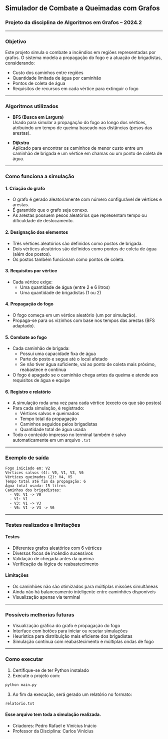 ## Simulador de Combate a Queimadas com Grafos

### Projeto da disciplina de Algoritmos em Grafos – 2024.2

---

### Objetivo

Este projeto simula o combate a incêndios em regiões representadas por grafos. O sistema modela a propagação do fogo e a atuação de brigadistas, considerando:

- Custo dos caminhos entre regiões
- Quantidade limitada de água por caminhão
- Pontos de coleta de água
- Requisitos de recursos em cada vértice para extinguir o fogo

---

### Algoritmos utilizados

- **BFS (Busca em Largura)**  
  Usado para simular a propagação do fogo ao longo dos vértices, atribuindo um tempo de queima baseado nas distâncias (pesos das arestas).

- **Dijkstra**  
  Aplicado para encontrar os caminhos de menor custo entre um caminhão de brigada e um vértice em chamas ou um ponto de coleta de água.

---

### Como funciona a simulação

#### 1. Criação do grafo
- O grafo é gerado aleatoriamente com número configurável de vértices e arestas.
- É garantido que o grafo seja conexo.
- As arestas possuem pesos aleatórios que representam tempo ou dificuldade de deslocamento.

#### 2. Designação dos elementos
- Três vértices aleatórios são definidos como postos de brigada.
- Dois vértices aleatórios são definidos como pontos de coleta de água (além dos postos).
- Os postos também funcionam como pontos de coleta.

#### 3. Requisitos por vértice
- Cada vértice exige:
  - Uma quantidade de água (entre 2 e 6 litros)
  - Uma quantidade de brigadistas (1 ou 2)

#### 4. Propagação do fogo
- O fogo começa em um vértice aleatório (um por simulação).
- Propaga-se para os vizinhos com base nos tempos das arestas (BFS adaptado).

#### 5. Combate ao fogo
- Cada caminhão de brigada:
  - Possui uma capacidade fixa de água
  - Parte do posto e segue até o local afetado
  - Se não tiver água suficiente, vai ao ponto de coleta mais próximo, reabastece e continua
- O fogo é apagado se o caminhão chega antes da queima e atende aos requisitos de água e equipe

#### 6. Registro e relatório
- A simulação roda uma vez para cada vértice (exceto os que são postos)
- Para cada simulação, é registrado:
  - Vértices salvos e queimados
  - Tempo total da propagação
  - Caminhos seguidos pelos brigadistas
  - Quantidade total de água usada
- Todo o conteúdo impresso no terminal também é salvo automaticamente em um arquivo `.txt`

---

### Exemplo de saída

```
Fogo iniciado em: V2
Vértices salvos (4): V0, V1, V3, V6
Vértices queimados (2): V4, V5
Tempo total até fim da propagação: 6
Água total usada: 15 litros
Caminhos dos brigadistas:
  - V0: V1 -> V0
  - V1: V1
  - V3: V1 -> V3
  - V6: V1 -> V3 -> V6
```

---

### Testes realizados e limitações

#### Testes
- Diferentes grafos aleatórios com 6 vértices
- Diversos focos de incêndio sucessivos
- Validação de chegada antes da queima
- Verificação da lógica de reabastecimento

#### Limitações
- Os caminhões não são otimizados para múltiplas missões simultâneas
- Ainda não há balanceamento inteligente entre caminhões disponíveis
- Visualização apenas via terminal

---

### Possíveis melhorias futuras
- Visualização gráfica do grafo e propagação do fogo
- Interface com botões para iniciar ou resetar simulações
- Heurística para distribuição mais eficiente dos brigadistas
- Simulação contínua com reabastecimento e múltiplas ondas de fogo

---

### Como executar

1. Certifique-se de ter Python instalado
2. Execute o projeto com:

```bash
python main.py
```

3. Ao fim da execução, será gerado um relatório no formato:

```
relatorio.txt
```

#### Esse arquivo tem toda a simulação realizada.

* Criadores: Pedro Rafael e Vinícius Inácio
* Professor da Disciplina: Carlos Vinícius
